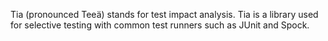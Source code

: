 Tia (pronounced Teeä) stands for test impact analysis. Tia is a library used for selective testing with common test runners such as JUnit and Spock.
